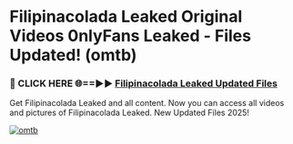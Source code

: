 # Filipinacolada Leaked Original Videos 0nlyFans Leaked - Files Updated! (omtb)

<h3>🔴 CLICK HERE 🌐==►► <a href="https://tinyurl.com/2jnfzry5" rel="nofollow">Filipinacolada Leaked Updated Files</a></h3>

Get Filipinacolada Leaked and all content. Now you can access all videos and pictures of Filipinacolada Leaked. New Updated Files 2025!

[![omtb](https://i.imgur.com/GyGTBgg.gif)](https://tinyurl.com/2jnfzry5)
